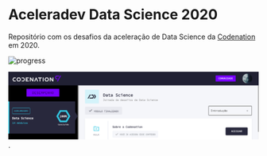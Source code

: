 # Aceleradev Data Science 2020
Repositório com os desafios da aceleração de Data Science da [Codenation](https://www.codenation.dev/) em 2020.

![progress](https://progress-bar.dev/100/ "progress")

![Profile](https://github.com/inaborges/aceleradev_ds/blob/master/codenation2.PNG)
.
